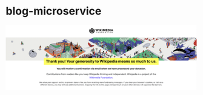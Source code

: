 # blog-microservice

![wiki donation](https://github.com/airensurzyn/blog-microservice/blob/main/wiki-donation.png?raw=true)
